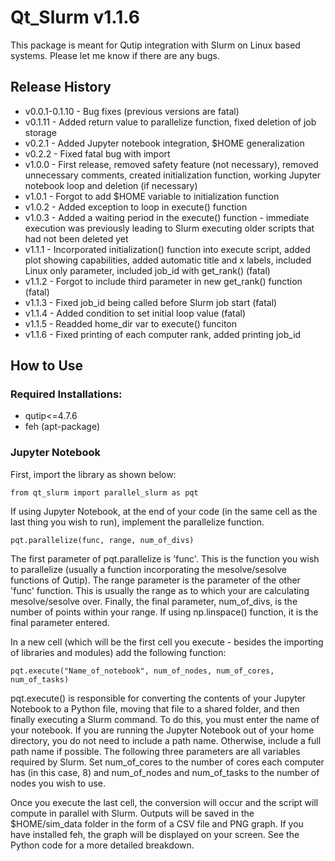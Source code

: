 # Qt_Slurm v1.1.6
This package is meant for Qutip integration with Slurm on Linux based systems. Please let me know if there are any bugs. 

## Release History

- v0.0.1-0.1.10 - Bug fixes (previous versions are fatal)
- v0.1.11 - Added return value to parallelize function, fixed deletion of job storage 
- v0.2.1 - Added Jupyter notebook integration, $HOME generalization
- v0.2.2 - Fixed fatal bug with import
- v1.0.0 - First release, removed safety feature (not necessary), removed unnecessary comments, created initialization function, working Jupyter notebook loop and deletion (if necessary)
- v1.0.1 - Forgot to add $HOME variable to initialization function
- v1.0.2 - Added exception to loop in execute() function
- v1.0.3 - Added a waiting period in the execute() function - immediate execution was previously leading to Slurm executing older scripts that had not been deleted yet
- v1.1.1 - Incorporated initialization() function into execute script, added plot showing capabilities, added automatic title and x labels, included Linux only parameter, included job_id with get_rank() (fatal)
- v1.1.2 - Forgot to include third parameter in new get_rank() function (fatal)
- v1.1.3 - Fixed job_id being called before Slurm job start (fatal)
- v1.1.4 - Added condition to set initial loop value (fatal)
- v1.1.5 - Readded home_dir var to execute() funciton
- v1.1.6 - Fixed printing of each computer rank, added printing job_id
  
## How to Use
### Required Installations:
- qutip<=4.7.6
- feh (apt-package)

### Jupyter Notebook

First, import the library as shown below:
```
from qt_slurm import parallel_slurm as pqt
```

If using Jupyter Notebook, at the end of your code (in the same cell as the last thing you wish to run), implement the parallelize function.

```
pqt.parallelize(func, range, num_of_divs)
```
The first parameter of pqt.parallelize is 'func'. This is the function you wish to parallelize (usually a function incorporating the mesolve/sesolve functions of Qutip). The range parameter is the parameter of the other 'func' function. This is usually the range as to which your are calculating mesolve/sesolve over. Finally, the final parameter, num_of_divs, is the number of points within your range. If using np.linspace() function, it is the final parameter entered. 

In a new cell (which will be the first cell you execute - besides the importing of libraries and modules) add the following function:

```
pqt.execute("Name_of_notebook", num_of_nodes, num_of_cores, num_of_tasks)
```

pqt.execute() is responsible for converting the contents of your Jupyter Notebook to a Python file, moving that file to a shared folder, and then finally executing a Slurm command. To do this, you must enter the name of your notebook. If you are running the Jupyter Notebook out of your home directory, you do not need to include a path name. Otherwise, include a full path name if possible. The following three parameters are all variables required by Slurm. Set num_of_cores to the number of cores each computer has (in this case, 8) and num_of_nodes and num_of_tasks to the number of nodes you wish to use. 

Once you execute the last cell, the conversion will occur and the script will compute in parallel with Slurm. Outputs will be saved in the $HOME/sim_data folder in the form of a CSV file and PNG graph. If you have installed feh, the graph will be displayed on your screen. See the Python code for a more detailed breakdown. 
